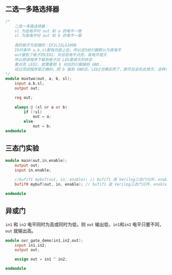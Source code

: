 ## 二选一多路选择器

```verilog
/*
	二选一多路选择器：
	sl 为低电平时 out 和 a 的电平一致
	sl 为高电平时 out 和 b 的电平一致
	
	我的板子为安路的：EF2L15LG100B
	IO约束中 a,b,sl都有内部上拉，所以这3给引脚默认为高电平
	out接到了板子的LED2，并且低电平点亮，高电平熄灭
	所以把该程序下载到板子后 LED是熄灭的状态
	要点亮 LED2，就需要把 b 对应的引脚接到 GND.
	经过测试程序是正确的，把 b 接到 GND后，LED2也确实亮了，断开后会在此熄灭，这样说明 out 的状态是实时根据 a,b,sl的状态而变化的。
*/
module muxtwo(out, a, b, sl);
	input a,b,sl;
	output out;

	reg out;
	
	always @ (sl or a or b)
		if (!sl)
			out = a;
		else
			out = b;
endmodule
```

## 三态门实验

```verilog
module main(out,in,enable);
	output out;
	input in,enable;
	
	//bufif1 mybuf(out, in, enable); // bufif1 是 Verilog三态门元件，enable为高电平时使能三态门
	bufif0 mybuf(out, in, enable); // bufif1 是 Verilog三态门元件，enable为低电平时使能三态门

endmodule
```

## 异或门

`in1` 和 `in2` 电平同时为高或同时为低，则 `out` 输出低，`in1`和`in2` 电平只要不同，`out` 就输出高。

```verilog
module oxr_gate_demo(in1,in2,out);
	input in1,in2;
	output out;

	assign out = in1 ^ in2;

endmodule

```

